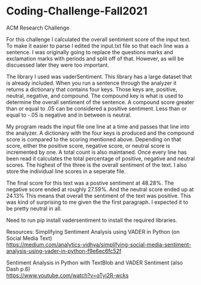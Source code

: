 # Coding-Challenge-Fall2021
ACM Research Challenge

For this challenge I calculated the overall sentiment score of the input text. To make it easier to parse I edited the input.txt file so that each line was a sentence. I was originally going to replace the questions marks and exclamation marks with periods and split off of that. However, as will be discuessed later they were too important. 

The library I used was vaderSentiment. This library has a large dataset that is already included. When you run a sentence through the analyzer it returns a dictionary that contains four keys. Those keys are, positive, neutral, negative, and compound. The compound key is what is used to determine the overall sentiment of the sentence. A compound score greater than or equal to .05 can be considered a positive sentiment. Less than or equal to -.05 is negative and in between is neutral. 

My program reads the input file one line at a time and passes that line into the analyzer. A dictionary with the four keys is produced and the compound score is compared to the scoring mentioned above. Depending on that score, either the positive score, negative score, or neutral score is incremented by one. A total count is also maintaned. Once every line has been read it calculates the total percentage of positive, negative and neutral scores. The highest of the three is the overall sentiment of the text. I also store the individual line scores in a seperate file. 

The final score for this text was a postive sentiment at 48.28%. The negative score ended at roughly 27.59%. And the neutral score ended up at 24.13% This means that overall the sentiment of the text was positive. This was kind of surprising to me given the the first paragraph. I expected it to be pretty neutral in all. 

Need to run pip install vadersentiment to install the required libraries.

Resources:
  Simplifying Sentiment Analysis using VADER in Python (on Social Media Text)  
  https://medium.com/analytics-vidhya/simplifying-social-media-sentiment-analysis-using-vader-in-python-f9e6ec6fc52f

  Sentiment Analysis in Python with TextBlob and VADER Sentiment (also Dash p.6)  
  https://www.youtube.com/watch?v=qTyj2R-wcks
